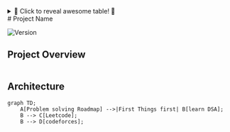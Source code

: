 <details>
<summary>🌈 Click to reveal awesome table! 🚀</summary>

<table>
  <tr>
    <th colspan="3" style="background-color: #4CAF50; color: white; font-size: 16px; font-weight: bold; text-align: center; padding: 10px; border: 2px solid #4CAF50;">🌟 Super Awesome Table 🌟</th>
  </tr>
  <tr>
    <th style="background-color: #2196F3; color: white; padding: 10px; border: 1px solid #1976D2;">Header 1 📊</th>
    <th style="background-color: #FFC107; color: black; padding: 10px; border: 1px solid #FFA000;">Header 2 💡</th>
    <th style="background-color: #E91E63; color: white; padding: 10px; border: 1px solid #C2185B;">Header 3 🎨</th>
  </tr>
  <tr>
    <td style="background-color: #E3F2FD; padding: 10px; border: 1px solid #90CAF9;">
      <details>
        <summary>Expand for cool stuff!</summary>
        <ul>
          <li>Item 1 🔥</li>
          <li>Item 2 ⚡</li>
        </ul>
      </details>
    </td>
    <td style="background-color: #FFF9C4; padding: 10px; border: 1px solid #FFF176;">
      <img src="https://github.githubassets.com/images/icons/emoji/octocat.png" alt="Octocat" width="50"><br>
      GitHub Octocat!
    </td>
    <td style="background-color: #FCE4EC; padding: 10px; border: 1px solid #F48FB1;">
      <code>console.log("Hello!")</code>
    </td>
  </tr>
  <tr>
    <td style="background-color: #E8F5E9; padding: 10px; border: 1px solid #A5D6A7;">
      <a href="https://github.com">GitHub Link</a>
    </td>
    <td style="background-color: #FFECB3; padding: 10px; border: 1px solid #FFD54F;">
      <blockquote>Inspiring quote here!</blockquote>
    </td>
    <td style="background-color: #F3E5F5; padding: 10px; border: 1px solid #CE93D8;">
      <details>
        <summary>Task List</summary>
        <ul>
          <li>[ ] Task 1</li>
          <li>[x] Task 2</li>
        </ul>
      </details>
    </td>
  </tr>
</table>

</details>
# Project Name

![Version](https://img.shields.io/badge/version-1.0.0-blue)

## Project Overview
```
```

## Architecture

```mermaid
graph TD;
    A[Problem solving Roadmap] -->|First Things first| B[learn DSA];
    B --> C[Leetcode];
    B --> D[codeforces];
```
